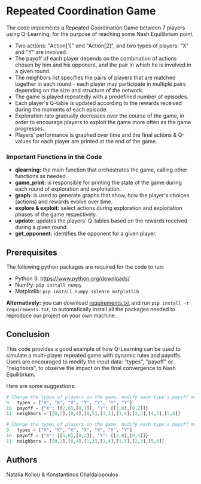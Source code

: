 # Repeated Coordination Game

The code implements a Repeated Coordination Game between 7 players using Q-Learning, for the purpose of reaching some Nash Equilibrium point.
* Two actions: "Action[1]" and "Action[2]", and two types of players: "X" and "Y" are involved.
* The payoff of each player depends on the combination of actions chosen by him and his opponent, and the pair in which he is involved in a given round.
* The neighbors list specifies the pairs of players that are matched together in each round - each player may participate in multiple pairs depending on the size and structure of the network.
* The game is played repeatedly with a predefined number of episodes.
* Each player's Q-table is updated according to the rewards received during the moments of each episode.
* Exploration rate gradually decreases over the course of the game, in order to encourage players to exploit the game more often as the game progresses.
* Players' performance is graphed over time and the final actions & Q-values for each player are printed at the end of the game.

### Important Functions in the Code ####
* **qlearning:** the main function that orchestrates the game, calling other functions as needed.
* **game_print:** is responsible for printing the state of the game during each round of exploration and exploitation.
* **graph:** is used to generate graphs that show, how the player's choices (actions) and rewards evolve over time.
* **explore & exploit:** select actions during exploration and exploitation phases of the game respectively. 
* **update:** updates the players' Q-tables based on the rewards received during a given round.
* **get_opponent:** identifies the opponent for a given player.

## Prerequisites
The following python packages are required for the code to run:
* Python 3: https://www.python.org/downloads/
* NumPy: ```pip install numpy```
* Matplotlib: ```pip install numpy sklearn matplotlib```

**Alternatively:** you can download [requirements.txt](https://github.com/nataliakoliou/Repeated-Coordination-Game/blob/main/requirements.txt) and run ```pip install -r requirements.txt```, to automatically install all the packages needed to reproduce our project on your own machine.

## Conclusion
This code provides a good example of how Q-Learning can be used to simulate a multi-player repeated game with dynamic rules and payoffs. Users are encouraged to modify the input data: "types", "payoff" or "neighbors", to observe the impact on the final convergence to Nash Equilibrium.

Here are some suggestions:
```python
# Change the types of players in the game, modify each type's payoff matrix, or edit the way players communicate with each other
9   types = ["X", "X", "X", "Y", "Y", "Y", "Y"]
10  payoff = {"X": [[2,0],[0,1]], "Y": [[1,0],[0,2]]}
11  neighbors = [[0,3],[0,4],[0,5],[1,2],[1,4],[2,3],[4,5],[5,6]]
```

```python
# Change the types of players in the game, modify each type's payoff matrix, or edit the way players communicate with each other
9   types = ["X", "X", "X", "X", "X", "X", "Y"]
10  payoff = {"X": [[5,0],[0,2]], "Y": [[2,0],[0,5]]}
11  neighbors = [[0,2],[0,4],[1,3],[1,4],[1,5],[2,3],[5,6]]
```

## Authors
Natalia Koliou & Konstantinos Chaldaiopoulos
